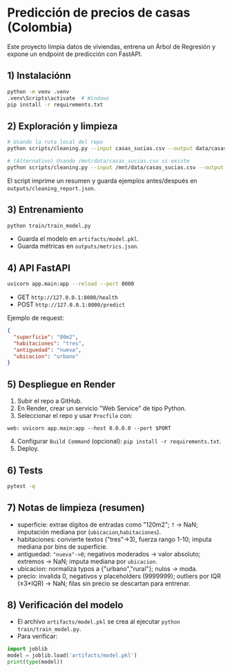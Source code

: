 # Predicción de precios de casas (Colombia)

Este proyecto limpia datos de viviendas, entrena un Árbol de Regresión y expone un endpoint de predicción con FastAPI.

## 1) Instalaciónn

```bash
python -m venv .venv
.venv\Scripts\activate  # Windows
pip install -r requirements.txt
```

## 2) Exploración y limpieza

```bash
# Usando la ruta local del repo
python scripts/cleaning.py --input casas_sucias.csv --output data/casas_limpias.csv --report outputs/cleaning_report.json

# (Alternativo) Usando /mnt/data/casas_sucias.csv si existe
python scripts/cleaning.py --input /mnt/data/casas_sucias.csv --output data/casas_limpias.csv --report outputs/cleaning_report.json
```

El script imprime un resumen y guarda ejemplos antes/después en `outputs/cleaning_report.json`.

## 3) Entrenamiento

```bash
python train/train_model.py
```

- Guarda el modelo en `artifacts/model.pkl`.
- Guarda métricas en `outputs/metrics.json`.

## 4) API FastAPI

```bash
uvicorn app.main:app --reload --port 8000
```

- GET `http://127.0.0.1:8000/health`
- POST `http://127.0.0.1:8000/predict`

Ejemplo de request:

```json
{
  "superficie": "80m2",
  "habitaciones": "tres",
  "antiguedad": "nueva",
  "ubicacion": "urbano"
}
```

## 5) Despliegue en Render

1. Subir el repo a GitHub.
2. En Render, crear un servicio "Web Service" de tipo Python.
3. Seleccionar el repo y usar `Procfile` con:

```
web: uvicorn app.main:app --host 0.0.0.0 --port $PORT
```

4. Configurar `Build Command` (opcional): `pip install -r requirements.txt`.
5. Deploy.

## 6) Tests

```bash
pytest -q
```

## 7) Notas de limpieza (resumen)

- superficie: extrae dígitos de entradas como "120m2"; `?` -> NaN; imputación mediana por (`ubicacion`,`habitaciones`).
- habitaciones: convierte textos ("tres"->3), fuerza rango 1-10; imputa mediana por bins de superficie.
- antiguedad: `"nueva"->0`; negativos moderados -> valor absoluto; extremos -> NaN; imputa mediana por `ubicacion`.
- ubicacion: normaliza typos a {"urbano","rural"}; nulos -> moda.
- precio: invalida 0, negativos y placeholders (9999999); outliers por IQR (±3*IQR) -> NaN; filas sin precio se descartan para entrenar.

## 8) Verificación del modelo

- El archivo `artifacts/model.pkl` se crea al ejecutar `python train/train_model.py`.
- Para verificar:

```python
import joblib
model = joblib.load('artifacts/model.pkl')
print(type(model))
```
